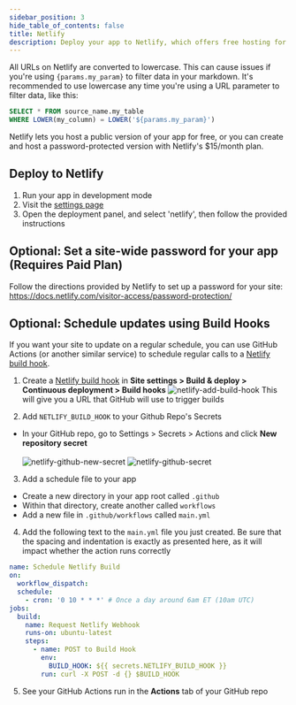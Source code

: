 ```yaml
---
sidebar_position: 3
hide_table_of_contents: false
title: Netlify
description: Deploy your app to Netlify, which offers free hosting for public apps and password-protected hosting for paid plans.
---
```


<Alert status=warning>

All URLs on Netlify are converted to lowercase. This can cause issues if you're using `{params.my_param}` to filter data in your markdown. It's recommended to use lowercase any time you're using a URL parameter to filter data, like this:

```sql
SELECT * FROM source_name.my_table 
WHERE LOWER(my_column) = LOWER('${params.my_param}')
```

</Alert>

Netlify lets you host a public version of your app for free, or you can create and host a password-protected version with Netlify's $15/month plan.

## Deploy to Netlify

1. Run your app in development mode
1. Visit the [settings page](http://localhost:3000/settings)
1. Open the deployment panel, and select 'netlify', then follow the provided instructions

## Optional: Set a site-wide password for your app (Requires Paid Plan)

Follow the directions provided by Netlify to set up a password for your site:
https://docs.netlify.com/visitor-access/password-protection/

## Optional: Schedule updates using Build Hooks

If you want your site to update on a regular schedule, you can use GitHub Actions (or another similar service) to schedule regular calls to a [Netlify build hook](https://docs.netlify.com/configure-builds/build-hooks/).

1. Create a [Netlify build hook](https://docs.netlify.com/configure-builds/build-hooks/) in **Site settings > Build & deploy > Continuous deployment > Build hooks**
   ![netlify-add-build-hook](/img/netlify-add-build-hook.png)
   This will give you a URL that GitHub will use to trigger builds

2. Add `NETLIFY_BUILD_HOOK` to your Github Repo's Secrets

- In your GitHub repo, go to Settings > Secrets > Actions and click **New repository secret**<br/><br/>
  ![netlify-github-new-secret](/img/netlify-github-new-secret.png)
  ![netlify-github-secret](/img/netlify-github-secret.png)

3. Add a schedule file to your app

- Create a new directory in your app root called `.github`
- Within that directory, create another called `workflows`
- Add a new file in `.github/workflows` called `main.yml`

4. Add the following text to the `main.yml` file you just created. Be sure that the spacing and indentation is exactly as presented here, as it will impact whether the action runs correctly

```yaml
name: Schedule Netlify Build
on:
  workflow_dispatch:
  schedule:
    - cron: '0 10 * * *' # Once a day around 6am ET (10am UTC)
jobs:
  build:
    name: Request Netlify Webhook
    runs-on: ubuntu-latest
    steps:
      - name: POST to Build Hook
        env:
          BUILD_HOOK: ${{ secrets.NETLIFY_BUILD_HOOK }}
        run: curl -X POST -d {} $BUILD_HOOK
```

5. See your GitHub Actions run in the **Actions** tab of your GitHub repo
